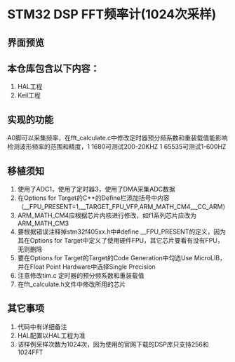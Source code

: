 # STM32 DSP FFT频率计(1024次采样)

## 界面预览

## 本仓库包含以下内容：

1. HAL工程
2. Keil工程


## 实现的功能
A0脚可以采集频率，在fft_calculate.c中修改定时器预分频系数和重装载值能影响检测波形频率的范围和精度，1 1680可测试200-20KHZ  1 65535可测试1-600HZ

## 移植须知
1. 使用了ADC1，使用了定时器3，使用了DMA采集ADC数据
2. 在Options for Target的C++的Define栏添加括号中内容（__FPU_PRESENT=1,__TARGET_FPU_VFP,ARM_MATH_CM4,__CC_ARM）
3. ARM_MATH_CM4应根据芯片内核进行修改，如f1系列芯片应改为ARM_MATH_CM3
4. 要根据错误注释掉stm32f405xx.h中#define __FPU_PRESENT的定义，因为其在Options for Target中定义了使用硬件FPU，其它芯片要看有没有FPU，无则删除
5. 要在Options for Target的Target的Code Generation中勾选Use MicroLIB，并在Float Point Hardware中选择Single Precision
6. 注意修改tim.c 定时器的预分频系数和重装载值
7. 在fft_calculate.h文件中修改所用的芯片

## 其它事项
1. 代码中有详细备注
2. HAL配置以HAL工程为准
3. 该样例采样次数为1024次，因为使用的官网下载的DSP库只支持256和1024FFT
